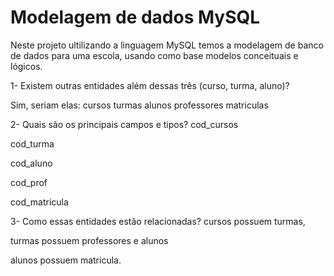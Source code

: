 # Modelagem de dados MySQL

 Neste projeto ultilizando a linguagem MySQL temos a modelagem de banco de dados para uma escola, usando como base modelos conceituais e lógicos.

1- Existem outras entidades além dessas três (curso, turma, aluno)?

Sim, seriam elas:
cursos
turmas
alunos
professores
matriculas

2- Quais são os principais campos e tipos?
cod_cursos

cod_turma

cod_aluno

cod_prof

cod_matricula

3- Como essas entidades estão relacionadas?
cursos possuem turmas,

turmas possuem professores e alunos

alunos possuem matricula.

